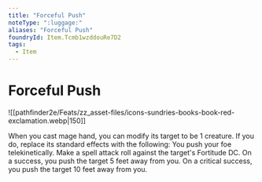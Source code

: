 ```yaml
---
title: "Forceful Push"
noteType: ":luggage:"
aliases: "Forceful Push"
foundryId: Item.Tcmb1wzddouRe7D2
tags:
  - Item
---
```


# Forceful Push
![[pathfinder2e/Feats/zz_asset-files/icons-sundries-books-book-red-exclamation.webp|150]]

When you cast mage hand, you can modify its target to be 1 creature. If you do, replace its standard effects with the following: You push your foe telekinetically. Make a spell attack roll against the target's Fortitude DC. On a success, you push the target 5 feet away from you. On a critical success, you push the target 10 feet away from you.
